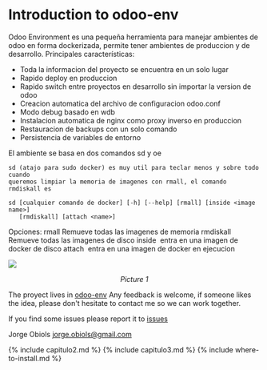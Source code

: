# Introduction to odoo-env

Odoo Environment es una pequeña herramienta para manejar ambientes de odoo en forma
dockerizada, permite tener ambientes de produccion y de desarrollo.
Principales características:

- Toda la informacion del proyecto se encuentra en un solo lugar
- Rapido deploy en produccion
- Rapido switch entre proyectos en desarrollo sin importar la version de odoo
- Creacion automatica del archivo de configuracion odoo.conf
- Modo debug basado en wdb
- Instalacion automatica de nginx como proxy inverso en produccion
- Restauracion de backups con un solo comando
- Persistencia de variables de entorno

El ambiente se basa en dos comandos sd y oe

    sd (atajo para sudo docker) es muy util para teclar menos y sobre todo cuando
    queremos limpiar la memoria de imagenes con rmall, el comando rmdiskall es

    sd [cualquier comando de docker] [-h] [--help] [rmall] [inside <image name>]
       [rmdiskall] [attach <name>]

Opciones:
    rmall       Remueve todas las imagenes de memoria
    rmdiskall   Remueve todas las imagenes de disco
    inside <image name> entra en una imagen de docker de disco
    attach <image name> entra en una imagen de docker en ejecucion


![](/assets/img/etl-dbs.png)
*<center>Picture 1</center>*


The proyect lives in [odoo-env](https://github.com/jobiols/odoo-env) Any feedback
is welcome, if someone likes the idea, please don't hesitate to contact me so
we can work together.

If you find some issues please report it to [issues](https://github.com/jobiols/odoo-etl/issues)

Jorge Obiols <jorge.obiols@gmail.com>

{% include capitulo2.md %}
{% include capitulo3.md %}
{% include where-to-install.md %}
